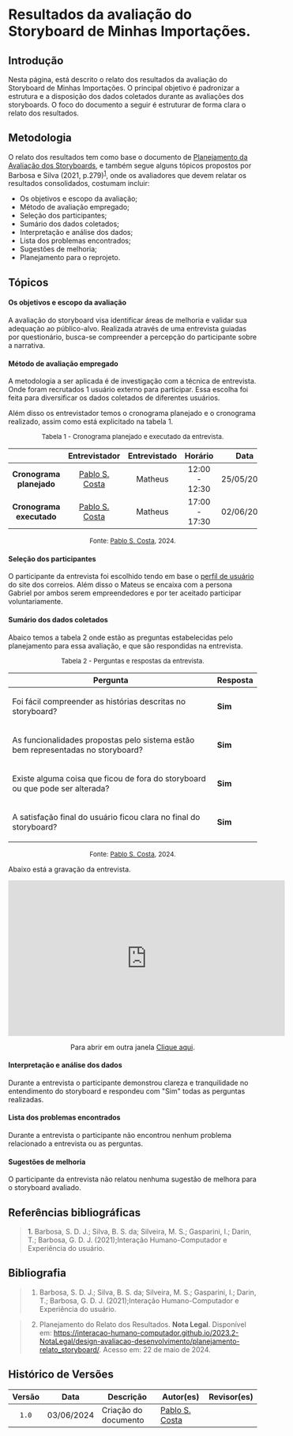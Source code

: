 # Resultados da avaliação do Storyboard de Minhas Importações.

## Introdução

Nesta página, está descrito o relato dos resultados da avaliação do Storyboard de Minhas Importações. O principal objetivo é padronizar a estrutura e a disposição dos dados coletados durante as avaliações dos storyboards. O foco do documento a seguir é estruturar de forma clara o relato dos resultados.

## Metodologia
O relato dos resultados tem como base o documento de [Planejamento da Avaliação dos Storyboards](), e também segue alguns tópicos propostos por Barbosa e Silva (2021, p.279)<sup><a href=#ref1>1</a></sup>, onde os avaliadores que devem relatar os resultados consolidados, costumam incluir:

- Os objetivos e escopo da avaliação;
- Método de avaliação empregado;
- Seleção dos participantes;
- Sumário dos dados coletados;
- Interpretação e análise dos dados;
- Lista dos problemas encontrados;
- Sugestões de melhoria;
- Planejamento para o reprojeto.

## Tópicos

#### Os objetivos e escopo da avaliação

A avaliação do storyboard visa identificar áreas de melhoria e validar sua adequação ao público-alvo. Realizada através de uma entrevista guiadas por questionário, busca-se compreender a percepção do participante sobre a narrativa.

#### Método de avaliação empregado

A metodologia a ser aplicada é de investigação com a técnica de entrevista. Onde foram recrutados 1 usuário externo para participar. Essa escolha foi feita para diversificar os dados coletados de diferentes usuários.

Além disso os entrevistador temos o cronograma planejado e o cronograma realizado, assim como está explicitado na tabela 1.

<center>

<font size="2"><p style="text-align: center">Tabela 1 - Cronograma planejado e executado da entrevista.</p></font>

| | Entrevistador | Entrevistado | Horário | Data | Local | 
| :----: | :-----------: | :----------: | :-----: |:----:| :----:| 
| **Cronograma planejado** | [Pablo S. Costa][PabloGH] | Matheus | 12:00 - 12:30 | 25/05/2024  | LagoBT, Lago Sul – DF | 
| **Cronograma executado** | [Pablo S. Costa][PabloGH] | Matheus | 17:00 - 17:30 | 02/06/2024  | LagoBT, Lago Sul – DF |

<font size="2"><p style="text-align: center">Fonte: [Pablo S. Costa][PabloGH], 2024.</p></font>

</center>

#### Seleção dos participantes

O participante da entrevista foi escolhido tendo em base o [perfil de usuário](../../../analise_de_requisitos/perfil_de_usuario/perfil_de_usuario.md) do site dos correios. Além disso o Mateus se encaixa com a persona Gabriel por ambos serem empreendedores e por ter aceitado participar voluntariamente.

#### Sumário dos dados coletados

Abaico temos a tabela 2 onde estão as preguntas estabelecidas pelo planejamento para essa avaliação, e que são respondidas na entrevista.
<center>

<font size="2"><p style="text-align: center">Tabela 2 - Perguntas e respostas da entrevista.</p></font>

|Pergunta | Resposta |
|-|-|
| <p>Foi fácil compreender as histórias descritas no storyboard?</p> | **Sim**  |
| <p> As funcionalidades propostas pelo sistema estão bem representadas no storyboard?</p> | **Sim** |
| <p> Existe alguma coisa que ficou de fora do storyboard ou que pode ser alterada? </p> | **Sim** |
| <p> A satisfação final do usuário ficou clara no final do storyboard? </p> | **Sim** |

<font size="2"><p style="text-align: center">Fonte: [Pablo S. Costa][PabloGH], 2024.</p></font>

</center>

Abaixo está a gravação da  entrevista.

<center>

<iframe width="560" height="315" src="https://www.youtube.com/embed/nXj65yf70GI?si=hlTNnTHyGe4PpwOC" title="YouTube video player" frameborder="0" allow="accelerometer; autoplay; clipboard-write; encrypted-media; gyroscope; picture-in-picture; web-share" referrerpolicy="strict-origin-when-cross-origin" allowfullscreen></iframe>

</center>

<p style="text-align: center">Para abrir em outra janela <a href="https://www.youtube.com/embed/nXj65yf70GI" target="blanket">Clique aqui</a>.</p>

#### Interpretação e análise dos dados

Durante a entrevista o participante demonstrou clareza e tranquilidade no entendimento do storyboard e respondeu com "Sim" todas as perguntas realizadas.

#### Lista dos problemas encontrados

Durante a entrevista o participante não encontrou nenhum problema relacionado a entrevista ou as perguntas.

#### Sugestões de melhoria

O participante da entrevista não relatou nenhuma sugestão de melhora para o storyboard avaliado.

## Referências bibliográficas

> <a id="ref1">1.</a> Barbosa, S. D. J.; Silva, B. S. da; Silveira, M. S.; Gasparini, I.; Darin, T.; Barbosa, G. D. J. (2021);Interação Humano-Computador e Experiência do usuário.

## Bibliografia
> 1. Barbosa, S. D. J.; Silva, B. S. da; Silveira, M. S.; Gasparini, I.; Darin, T.; Barbosa, G. D. J. (2021);Interação Humano-Computador e Experiência do usuário.

> 2. Planejamento do Relato dos Resultados. **Nota Legal**. Disponível em: <https://interacao-humano-computador.github.io/2023.2-NotaLegal/design-avaliacao-desenvolvimento/planejamento-relato_storyboard/>. Acesso em: 22 de maio de 2024.

## Histórico de Versões

| Versão | Data | Descrição | Autor(es) | Revisor(es) |
| :----: | :--: | --------- | ----------- | ------ |
| `1.0`  | 03/06/2024 | Criação do documento | [Pablo S. Costa][PabloGH] | |

[ClaudioGH]: https://github.com/claudiohsc
[EliasGH]: https://github.com/EliasOliver21
[GabrielBGH]: https://github.com/Bertolazi
[GabrielFGH]: https://github.com/MMcLovin
[PabloGH]: https://github.com/pabloheika
[RicardoGH]: https://www.github.com/avmricardo

